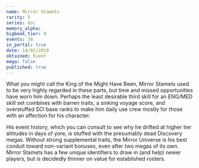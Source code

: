 ```yaml
---
name: Mirror Stamets
rarity: 5
series: dsc
memory_alpha:
bigbook_tier: 9
events: 38
in_portal: true
date: 14/02/2019
obtained: Event
mega: false
published: true
---
```


What you might call the King of the Might Have Been, Mirror Stamets used to be very highly regarded in these parts, but time and missed opportunities have worn him down. Perhaps the least desirable third skill for an ENG/MED skill set combines with barren traits, a sinking voyage score, and overstuffed SCI base ranks to make him daily use crew mostly for those with an affection for his character.

His event history, which you can consult to see why he drifted at higher tier altitudes in days of yore, is stuffed with the presumably dead Discovery megas. Without strong supplemental traits, the Mirror Universe is his best conduit toward non-variant bonuses, even after two megas of its own. Mirror Stamets has a few unique identifiers to draw in (and help) newer players, but is decidedly thinner on value for established rosters.
